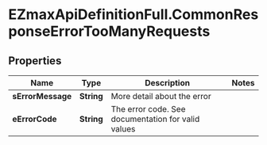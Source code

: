 # EZmaxApiDefinitionFull.CommonResponseErrorTooManyRequests

## Properties

Name | Type | Description | Notes
------------ | ------------- | ------------- | -------------
**sErrorMessage** | **String** | More detail about the error | 
**eErrorCode** | **String** | The error code. See documentation for valid values | 


